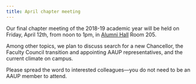 ```yaml
---
title: April chapter meeting
---
```

Our final chapter meeting of the 2018-19 academic year will be held on Friday, April 12th, from noon to 1pm, in [Alumni Hall](https://map.concept3d.com/?id=111#!m/372899) Room 205. 

Among other topics, we plan to discuss search for a new Chancellor, the Faculty Council transition and appointing AAUP representatives, and the current climate on campus.

Please spread the word to interested colleagues—you do not need to be an AAUP member to attend.
